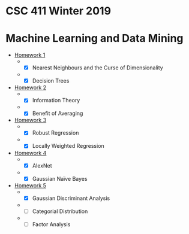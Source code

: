 # CSC 411 Winter 2019
# Machine Learning and Data Mining


- [Homework 1](./hw1)
    - - [x] Nearest Neighbours and the Curse of Dimensionality
    - - [x] Decision Trees
- [Homework 2](./hw2)
    - - [x] Information Theory
    - - [x] Benefit of Averaging
- [Homework 3](./hw3)
    - - [x] Robust Regression
    - - [x] Locally Weighted Regression
- [Homework 4](./hw4)
    - - [x] AlexNet
    - - [x] Gaussian Naı̈ve Bayes
- [Homework 5](./hw4)
    - - [x] Gaussian Discriminant Analysis
    - - [ ] Categorial Distribution
    - - [ ] Factor Analysis
